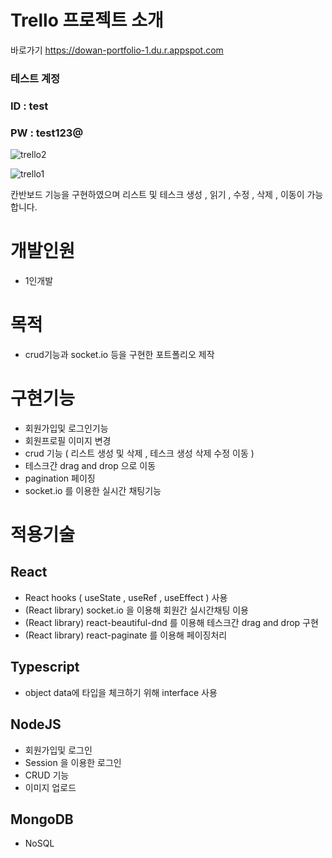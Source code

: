 # Trello 프로젝트 소개

바로가기 https://dowan-portfolio-1.du.r.appspot.com

### 테스트 계정
### ID : test
### PW : test123@

![trello2](https://user-images.githubusercontent.com/97826223/193997346-e1a00bd3-4545-4f5c-9f6a-a501e4ab04e8.png)

![trello1](https://user-images.githubusercontent.com/97826223/193997125-ce2f1208-15b2-4cff-afd7-5e5378498104.png)

칸반보드 기능을 구현하였으며 리스트 및 테스크 생성 , 읽기 , 수정 , 삭제 , 이동이 가능합니다. 

# 개발인원
- 1인개발

# 목적
- crud기능과 socket.io 등을 구현한 포트폴리오 제작

# 구현기능
- 회원가입및 로그인기능
- 회원프로필 이미지 변경
- crud 기능 ( 리스트 생성 및 삭제 , 테스크 생성 삭제 수정 이동 )
- 테스크간 drag and drop 으로 이동
- pagination 페이징
- socket.io 를 이용한 실시간 채팅기능

# 적용기술
## React
 - React hooks ( useState , useRef , useEffect ) 사용 
 - (React library) socket.io 을 이용해 회원간 실시간채팅 이용
 - (React library) react-beautiful-dnd 를 이용해 테스크간 drag and drop 구현
 - (React library) react-paginate 를 이용해 페이징처리
## Typescript
 - object data에 타입을 체크하기 위해 interface 사용
## NodeJS
 - 회원가입및 로그인
 - Session 을 이용한 로그인
 - CRUD 기능
 - 이미지 업로드
## MongoDB
 - NoSQL
